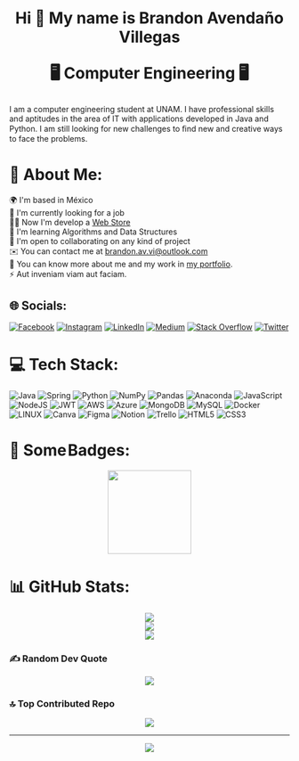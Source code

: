 <h1 align="center" >Hi 👋 My name is Brandon Avendaño Villegas
<p align="center"> 🖥️ Computer Engineering 🖥️ </p></h1>

I am a computer engineering student at UNAM. I have professional skills and aptitudes in the area of IT with applications developed in Java and Python. I am still looking for new challenges to ﬁnd new and creative ways to face the problems.

# 💫 About Me:

🌍 I'm based in México<br>🔭 I'm currently looking for a job <br>👨‍💻 Now I'm develop a [Web Store](https://github.com/LanIkari/PoyoStore)<br>🌱 I'm learning Algorithms and Data Structures<br>🤝 I'm open to collaborating on any kind of project<br>✉️ You can contact me at brandon.av.vi@outlook.com<br> 💼 You can know more about me and my work in [my portfolio](https://lanikari.github.io/BrandonAV-Portfolio/).<br>⚡️ Aut inveniam viam aut faciam.

## 🌐 Socials:

[![Facebook](https://img.shields.io/badge/Facebook-%231877F2.svg?logo=Facebook&logoColor=white)](https://facebook.com/BrandonAvendanoVillegas) [![Instagram](https://img.shields.io/badge/Instagram-%23E4405F.svg?logo=Instagram&logoColor=white)](https://instagram.com/lan_ikari) [![LinkedIn](https://img.shields.io/badge/LinkedIn-%230077B5.svg?logo=linkedin&logoColor=white)](https://linkedin.com/in/brandon-avendano-villegas) [![Medium](https://img.shields.io/badge/Medium-12100E?logo=medium&logoColor=white)](https://medium.com/@@brandonavendano087) [![Stack Overflow](https://img.shields.io/badge/-Stackoverflow-FE7A16?logo=stack-overflow&logoColor=white)](https://stackoverflow.com/users/21828986) [![Twitter](https://img.shields.io/badge/Twitter-%231DA1F2.svg?logo=Twitter&logoColor=white)](https://twitter.com/Brandon_Ikari)

# 💻 Tech Stack:

![Java](https://img.shields.io/badge/java-%23ED8B00.svg?style=for-the-badge&logo=java&logoColor=white) ![Spring](https://img.shields.io/badge/spring-%236DB33F.svg?style=for-the-badge&logo=spring&logoColor=white) ![Python](https://img.shields.io/badge/python-3670A0?style=for-the-badge&logo=python&logoColor=ffdd54) ![NumPy](https://img.shields.io/badge/numpy-%23013243.svg?style=for-the-badge&logo=numpy&logoColor=white) ![Pandas](https://img.shields.io/badge/pandas-%23150458.svg?style=for-the-badge&logo=pandas&logoColor=white) ![Anaconda](https://img.shields.io/badge/Anaconda-%2344A833.svg?style=for-the-badge&logo=anaconda&logoColor=white) ![JavaScript](https://img.shields.io/badge/javascript-%23323330.svg?style=for-the-badge&logo=javascript&logoColor=%23F7DF1E) ![NodeJS](https://img.shields.io/badge/node.js-6DA55F?style=for-the-badge&logo=node.js&logoColor=white) ![JWT](https://img.shields.io/badge/JWT-black?style=for-the-badge&logo=JSON%20web%20tokens) ![AWS](https://img.shields.io/badge/AWS-%23FF9900.svg?style=for-the-badge&logo=amazon-aws&logoColor=white) ![Azure](https://img.shields.io/badge/azure-%230072C6.svg?style=for-the-badge&logo=azure-devops&logoColor=white) ![MongoDB](https://img.shields.io/badge/MongoDB-%234ea94b.svg?style=for-the-badge&logo=mongodb&logoColor=white) ![MySQL](https://img.shields.io/badge/mysql-%2300f.svg?style=for-the-badge&logo=mysql&logoColor=white) ![Docker](https://img.shields.io/badge/docker-%230db7ed.svg?style=for-the-badge&logo=docker&logoColor=white) ![LINUX](https://img.shields.io/badge/Linux-FCC624?style=for-the-badge&logo=linux&logoColor=black) ![Canva](https://img.shields.io/badge/Canva-%2300C4CC.svg?style=for-the-badge&logo=Canva&logoColor=white) ![Figma](https://img.shields.io/badge/figma-%23F24E1E.svg?style=for-the-badge&logo=figma&logoColor=white) ![Notion](https://img.shields.io/badge/Notion-%23000000.svg?style=for-the-badge&logo=notion&logoColor=white) ![Trello](https://img.shields.io/badge/Trello-%23026AA7.svg?style=for-the-badge&logo=Trello&logoColor=white) ![HTML5](https://img.shields.io/badge/html5-%23E34F26.svg?style=for-the-badge&logo=html5&logoColor=white) ![CSS3](https://img.shields.io/badge/css3-%231572B6.svg?style=for-the-badge&logo=css3&logoColor=white)

# 🥇 Some Badges:
<div align="center">
<a href="https://www.credly.com/badges/7477f64a-73c6-41af-b93d-06d52969d207/public_url" target="_blank"> <img aling="center" width="150" height="150" src="https://github.com/LanIkari/BrandonAV-Portfolio/assets/42923366/be27c2b6-6c24-4a6c-be09-953122dcff10"/> </a>
</div> 

# 📊 GitHub Stats:
<div align="center">

![](https://github-readme-stats.vercel.app/api?username=LanIkari&theme=monokai&hide_border=false&include_all_commits=false&count_private=false)<br/>
![](https://github-readme-streak-stats.herokuapp.com/?user=LanIkari&theme=monokai&hide_border=false)<br/>
![](https://github-readme-stats.vercel.app/api/top-langs/?username=LanIkari&theme=monokai&hide_border=false&include_all_commits=false&count_private=false&layout=compact)

</div>

### ✍️ Random Dev Quote

<div align="center">

![](https://quotes-github-readme.vercel.app/api?type=horizontal&theme=radical)

</div>

### 🔝 Top Contributed Repo

<div align="center">

![](https://github-contributor-stats.vercel.app/api?username=LanIkari&limit=5&theme=monokai&combine_all_yearly_contributions=true)

</div>

---
<div align="center">

[![](https://visitcount.itsvg.in/api?id=LanIkari&icon=0&color=5)](https://visitcount.itsvg.in)
</div>
<!-- Proudly created with GPRM ( https://gprm.itsvg.in ) -->

